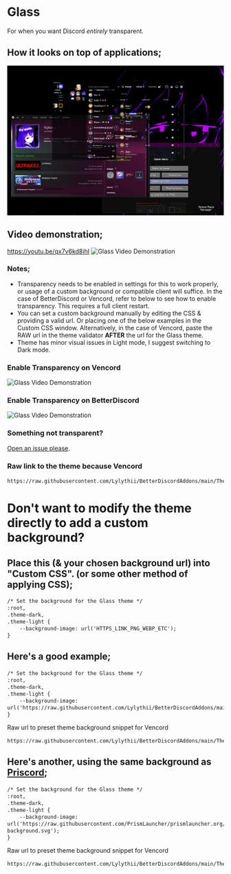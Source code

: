 # Glass
For when you want Discord *entirely* transparent.
## How it looks on top of applications;
![Glass](https://raw.githubusercontent.com/Lylythii/BetterDiscordAddons/main/Themes/Glass/glass.png)
## Video demonstration;
https://youtu.be/qx7v6kd8ihI
![Glass Video Demonstration](https://raw.githubusercontent.com/Lylythii/BetterDiscordAddons/main/Themes/Glass/preview.webp)

### Notes;
- Transparency needs to be enabled in settings for this to work properly, or usage of a custom background or compatible client will suffice. In the case of BetterDiscord or Vencord, refer to below to see how to enable transparency. This requires a full client restart.
- You can set a custom background manually by editing the CSS & providing a valid url. Or placing one of the below examples in the Custom CSS window. Alternatively, in the case of Vencord, paste the RAW url in the theme validator **AFTER** the url for the Glass theme.
- Theme has minor visual issues in Light mode, I suggest switching to Dark mode.

### Enable Transparency on Vencord
![Glass Video Demonstration](https://raw.githubusercontent.com/Lylythii/BetterDiscordAddons/main/Themes/Glass/vencord-transparency.webp)

### Enable Transparency on BetterDiscord
![Glass Video Demonstration](https://raw.githubusercontent.com/Lylythii/BetterDiscordAddons/main/Themes/Glass/betterdiscord-transparency.webp)

### Something not transparent?
[Open an issue please](https://github.com/Lylythii/BetterDiscordAddons/issues/new).

### Raw link to the theme because Vencord
```
https://raw.githubusercontent.com/Lylythii/BetterDiscordAddons/main/Themes/Glass/Glass.theme.css
```

# Don't want to modify the theme directly to add a custom background?
## Place this (& your chosen background url) into "Custom CSS". (or some other method of applying CSS);
```
/* Set the background for the Glass theme */
:root,
.theme-dark,
.theme-light {
	--background-image: url('HTTPS_LINK_PNG_WEBP_ETC');
}
```

## Here's a good example;
```
/* Set the background for the Glass theme */
:root,
.theme-dark,
.theme-light {
	--background-image: url('https://raw.githubusercontent.com/Lylythii/BetterDiscordAddons/main/Themes/Glass/background.png');
}
```
Raw url to preset theme background snippet for Vencord
```
https://raw.githubusercontent.com/Lylythii/BetterDiscordAddons/main/Themes/Glass/css_snippets/misc_example.css
```

## Here's another, using the same background as [Priscord](https://github.com/Lylythii/BetterDiscordAddons/tree/main/Priscord);
```
/* Set the background for the Glass theme */
:root,
.theme-dark,
.theme-light {
	--background-image: url('https://raw.githubusercontent.com/PrismLauncher/prismlauncher.org/40d89d06ae90c7cbef18b06f52fd9a4c30c61db8/src/img/background/prism-background.svg');
}
```
Raw url to preset theme background snippet for Vencord
```
https://raw.githubusercontent.com/Lylythii/BetterDiscordAddons/main/Themes/Glass/css_snippets/priscord_background.css
```
